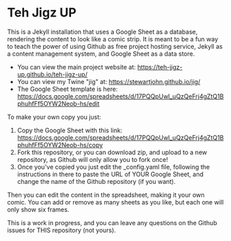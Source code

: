 # Teh Jigz UP

This is a Jekyll installation that uses a Google Sheet as a database, rendering the content to look like a comic strip. It is meant to be a fun way to teach the power of using Github as free project hosting service, Jekyll as a content management system, and Google Sheet as a data store.

- You can view the main project website at: https://teh-jigz-up.github.io/teh-jigz-up/
- You can view my Twine "jig" at: https://stewartjohn.github.io/jig/
- The Google Sheet template is here: https://docs.google.com/spreadsheets/d/17PQQpUwl_uQzQeFrj4gZtQ1BphuhfFf5OYW2Neob-hs/edit

To make your own copy you just:

1) Copy the Google Sheet with this link: https://docs.google.com/spreadsheets/d/17PQQpUwl_uQzQeFrj4gZtQ1BphuhfFf5OYW2Neob-hs/copy
2) Fork this repository, or you can download zip, and upload to a new repository, as Github will only allow you to fork once!
3) Once you've copied you just edit the _config.yaml file, following the instructions in there to paste the URL of YOUR Google Sheet, and change the name of the Github repository (if you want).

Then you can edit the content in the spreadsheet, making it your own comic. You can add or remove as many sheets as you like, but each one will only show six frames.

This is a work in progress, and you can leave any questions on the Github issues for THIS repository (not yours).

